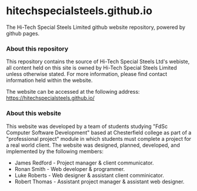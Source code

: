 # hitechspecialsteels.github.io

The Hi-Tech Special Steels Limited github website repository, powered by github pages.

### About this repository

This repository contains the source of Hi-Tech Special Steels Ltd's webiste, all content held on this site is owned by Hi-Tech Special Steels Limited unless otherwise stated. For more information, please find contact information held within the website.

The website can be accessed at the following address: https://hitechspecialsteels.github.io/

### About this website

This website was developed by a team of students studying "FdSc Computer Software Development" based at Chesterfield college as part of a "professional project" module in which students must complete a project for a real world client. The website was designed, planned, developed, and implemented by the following members:

- James Redford - Project manager & client communicator.
- Ronan Smith - Web developer & programmer.
- Luke Roberts - Web designer & assistant client comminicator.
- Robert Thomas - Assistant project manager & assistant web designer.
